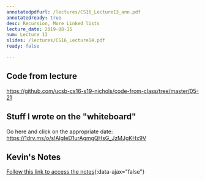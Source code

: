 ```yaml
---
annotatedpdfurl: /lectures/CS16_Lecture13_ann.pdf
annotatedready: true
desc: Recursion, More Linked lists
lecture_date: 2019-08-15
num: Lecture 13
slides: /lectures/CS16_Lecture14.pdf
ready: false

---
```


## Code from lecture

<https://github.com/ucsb-cs16-s19-nichols/code-from-class/tree/master/05-21>

## Stuff I wrote on the "whiteboard"

Go here and click on the appropriate date:
<https://1drv.ms/o/s!AlgIeD1urAgmgQHsG_JzMJgKHx9V>

## Kevin's Notes

[Follow this link to access the notes](/lectures/CS16_Lecture13_Notes.docx){:data-ajax="false"}
